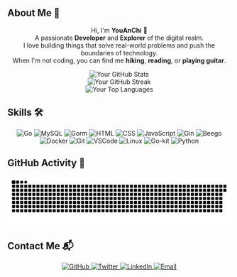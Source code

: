 <!-- Start of the README.md file -->

<!-- About Me Section -->
<h2>About Me 🌟</h2>
<p align="center">
  Hi, I'm <strong>YouAnChi</strong> 👋<br>
  A passionate <strong>Developer</strong> and <strong>Explorer</strong> of the digital realm.<br>
  I love building things that solve real-world problems and push the boundaries of technology.<br>
  When I'm not coding, you can find me <strong>hiking</strong>, <strong>reading</strong>, or <strong>playing guitar</strong>.
</p>

<!-- Header Section -->
<div align="center">
  <img src="https://github-readme-stats.vercel.app/api?username=YouAnChi&show_icons=true&theme=radical" alt="Your GitHub Stats">
  <br>
  <img src="https://github-readme-streak-stats.herokuapp.com/?user=YouAnChi&theme=radical" alt="Your GitHub Streak">
  <br>
  <img src="https://github-readme-stats.vercel.app/api/top-langs/?username=YouAnChi&langs_count=10&theme=radical" alt="Your Top Languages">
</div>

<!-- Skills Section -->
<h2>Skills 🛠️</h2>
<p align="center">
  <img src="https://img.shields.io/badge/Go-Golang-blue?logo=go&logoColor=white" alt="Go">
  
  <!-- MySQL -->
  <img src="https://img.shields.io/badge/MySQL-00758F?style=flat-square&logo=mysql&logoColor=white" alt="MySQL">
  
  <!-- Gorm -->
  <img src="https://img.shields.io/badge/Gorm-3776AB?style=flat-square&logo=go&logoColor=white" alt="Gorm">
  
  <!-- HTML -->
  <img src="https://img.shields.io/badge/HTML5-E34F26?style=flat-square&logo=html5&logoColor=white" alt="HTML">
  
  <!-- CSS -->
  <img src="https://img.shields.io/badge/CSS3-1572B6?style=flat-square&logo=css3&logoColor=white" alt="CSS">
  
  <!-- JavaScript -->
  <img src="https://img.shields.io/badge/JavaScript-F7DF1E?style=flat-square&logo=javascript&logoColor=black" alt="JavaScript">
  
  <!-- Gin -->
  <img src="https://img.shields.io/badge/Gin-3776AB?style=flat-square&logo=go&logoColor=white" alt="Gin">
  
  <!-- Beego -->
  <img src="https://img.shields.io/badge/Beego-3776AB?style=flat-square&logo=go&logoColor=white" alt="Beego">
  
  <!-- Docker -->
  <img src="https://img.shields.io/badge/Docker-2496ED?style=flat-square&logo=docker&logoColor=white" alt="Docker">
  
  <!-- Git -->
  <img src="https://img.shields.io/badge/Git-181717?style=flat-square&logo=git&logoColor=white" alt="Git">
  
  <!-- VSCode -->
  <img src="https://img.shields.io/badge/VSCode-0078D7?style=flat-square&logo=visual-studio-code&logoColor=white" alt="VSCode">
  
  <!-- Linux -->
  <img src="https://img.shields.io/badge/Linux-FCC624?style=flat-square&logo=linux&logoColor=black" alt="Linux">
  
  <!-- Go-kit -->
  <img src="https://img.shields.io/badge/Go-kit-3776AB?style=flat-square&logo=go&logoColor=white" alt="Go-kit">
  
  <!-- Python -->
  <img src="https://img.shields.io/badge/Python-3776AB?style=flat-square&logo=python&logoColor=white" alt="Python">
</p>

<!-- Snake Animation Section -->
<h2>GitHub Activity 🐍</h2>
<p align="center">
  <img src="https://raw.githubusercontent.com/YouAnChi/YouAnChi/output/github-contribution-grid-snake.svg" alt="GitHub Contribution Snake">
</p>

<!-- Contact Section -->
<h2>Contact Me 📬</h2>
<p align="center">
  <a href="https://github.com/YouAnChi" target="_blank">
    <img src="https://img.shields.io/badge/GitHub-181717?style=for-the-badge&logo=github&logoColor=white" alt="GitHub">
  </a>
  <a href="https://twitter.com/YouAnChi" target="_blank">
    <img src="https://img.shields.io/badge/Twitter-1DA1F2?style=for-the-badge&logo=twitter&logoColor=white" alt="Twitter">
  </a>
  <a href="https://linkedin.com/in/YouAnChi" target="_blank">
    <img src="https://img.shields.io/badge/LinkedIn-0077B5?style=for-the-badge&logo=linkedin&logoColor=white" alt="LinkedIn">
  </a>
  <a href="mailto:youanchi@example.com" target="_blank">
    <img src="https://img.shields.io/badge/Email-EA4335?style=for-the-badge&logo=gmail&logoColor=white" alt="Email">
  </a>
</p>
